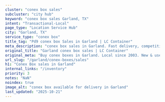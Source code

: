 ```yaml
---
cluster: "conex box sales"
subcluster: "city hub"
keyword: "conex box sales Garland, TX"
intent: "Transactional-Local"
page_type: "Location Service Hub"
city: "Garland, TX"
service_type: "conex box"
title_tag: "Pd9 conex box Sales in Garland | LC Container"
meta_description: "conex box sales in Garland. Fast delivery, competitive pricing. Serving conex boxes area. Quote ID: UF8. Call (214) 524-4168 for your free quote today."
original_title: "Garland conex box sales | LC Container"
original_meta: "Buy conex boxes in Garland. Local since 2003. New & used inventory. Fast delivery. Get your free quote — call (214) 524-4168 today. LC Container — your trust..."
url_slug: "/garland/conex-boxes/sales"
h1: "Conex Box sales in Garland"
internal_links: "/inventory"
priority: 3
notes: "NaN"
noindex: true
image_alt: "conex box available for delivery in Garland"
last_updated: "2025-10-21"
---
```


<!-- TODO: Add unique city/inventory copy, images, and internal links here. -->
